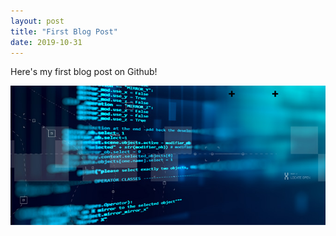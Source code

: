 ```yaml
---
layout: post
title: "First Blog Post"
date: 2019-10-31
---
```

Here's my first blog post on Github!

![Image](https://github.com/kultidat/kultidat.github.io/blob/master/images/msc-in-data-science-and-business-analytics.jpg?raw=true)
